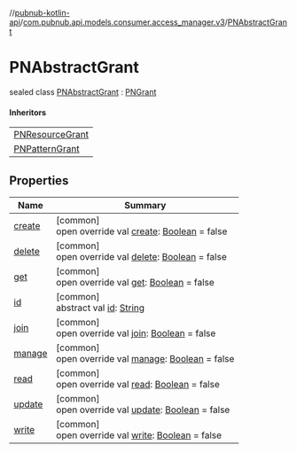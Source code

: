 //[pubnub-kotlin-api](../../../index.md)/[com.pubnub.api.models.consumer.access_manager.v3](../index.md)/[PNAbstractGrant](index.md)

# PNAbstractGrant

sealed class [PNAbstractGrant](index.md) : [PNGrant](../-p-n-grant/index.md)

#### Inheritors

| |
|---|
| [PNResourceGrant](../-p-n-resource-grant/index.md) |
| [PNPatternGrant](../-p-n-pattern-grant/index.md) |

## Properties

| Name | Summary |
|---|---|
| [create](create.md) | [common]<br>open override val [create](create.md): [Boolean](https://kotlinlang.org/api/core/kotlin-stdlib/kotlin/-boolean/index.html) = false |
| [delete](delete.md) | [common]<br>open override val [delete](delete.md): [Boolean](https://kotlinlang.org/api/core/kotlin-stdlib/kotlin/-boolean/index.html) = false |
| [get](get.md) | [common]<br>open override val [get](get.md): [Boolean](https://kotlinlang.org/api/core/kotlin-stdlib/kotlin/-boolean/index.html) = false |
| [id](../-p-n-grant/id.md) | [common]<br>abstract val [id](../-p-n-grant/id.md): [String](https://kotlinlang.org/api/core/kotlin-stdlib/kotlin/-string/index.html) |
| [join](join.md) | [common]<br>open override val [join](join.md): [Boolean](https://kotlinlang.org/api/core/kotlin-stdlib/kotlin/-boolean/index.html) = false |
| [manage](manage.md) | [common]<br>open override val [manage](manage.md): [Boolean](https://kotlinlang.org/api/core/kotlin-stdlib/kotlin/-boolean/index.html) = false |
| [read](read.md) | [common]<br>open override val [read](read.md): [Boolean](https://kotlinlang.org/api/core/kotlin-stdlib/kotlin/-boolean/index.html) = false |
| [update](update.md) | [common]<br>open override val [update](update.md): [Boolean](https://kotlinlang.org/api/core/kotlin-stdlib/kotlin/-boolean/index.html) = false |
| [write](write.md) | [common]<br>open override val [write](write.md): [Boolean](https://kotlinlang.org/api/core/kotlin-stdlib/kotlin/-boolean/index.html) = false |
